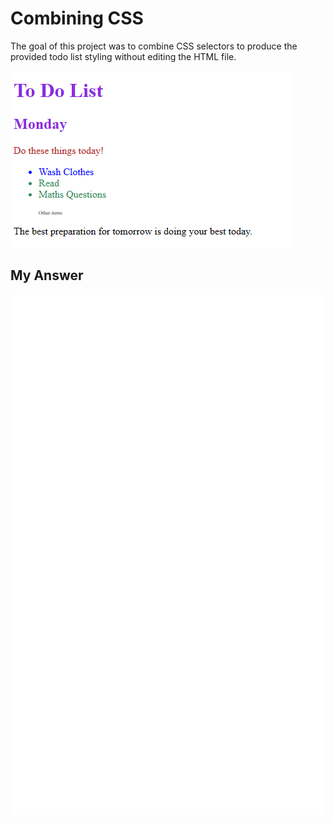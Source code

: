 # Combining CSS

The goal of this project was to combine CSS selectors to produce the provided todo list styling without editing the HTML file.

![Goal-Image](goal.png)

## My Answer

![here](carbon.svg)